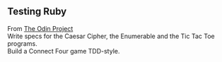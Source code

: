 ## Testing Ruby

From [The Odin Project](http://www.theodinproject.com/ruby-programming/testing-ruby)<br>
Write specs for the Caesar Cipher, the Enumerable and the Tic Tac Toe programs.<br>
Build a Connect Four game TDD-style.
